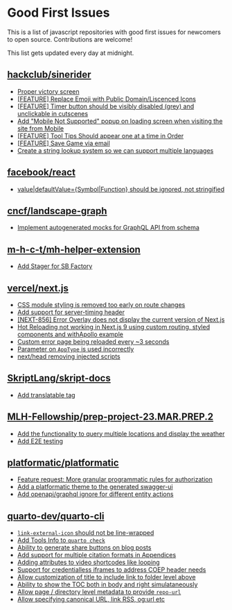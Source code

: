# Good First Issues

This is a list of javascript repositories with good first issues for newcomers to open source. Contributions are welcome!

This list gets updated every day at midnight.

## [hackclub/sinerider](https://github.com/hackclub/sinerider)

- [Proper victory screen](https://github.com/hackclub/sinerider/issues/64)
- [[FEATURE] Replace Emoji with Public Domain/Liscenced Icons](https://github.com/hackclub/sinerider/issues/201)
- [[FEATURE] Timer button should be visibly disabled (grey) and unclickable in cutscenes](https://github.com/hackclub/sinerider/issues/266)
- [Add "Mobile Not Supported" popup on loading screen when visiting the site from Mobile](https://github.com/hackclub/sinerider/issues/186)
- [[FEATURE] Tool Tips Should appear one at a time in Order](https://github.com/hackclub/sinerider/issues/206)
- [[FEATURE] Save Game via email](https://github.com/hackclub/sinerider/issues/242)
- [Create a string lookup system so we can support multiple languages](https://github.com/hackclub/sinerider/issues/128)

## [facebook/react](https://github.com/facebook/react)

- [value|defaultValue={Symbol|Function} should be ignored, not stringified](https://github.com/facebook/react/issues/11734)

## [cncf/landscape-graph](https://github.com/cncf/landscape-graph)

- [Implement autogenerated mocks for GraphQL API from schema](https://github.com/cncf/landscape-graph/issues/103)

## [m-h-c-t/mh-helper-extension](https://github.com/m-h-c-t/mh-helper-extension)

- [Add Stager for SB Factory](https://github.com/m-h-c-t/mh-helper-extension/issues/308)

## [vercel/next.js](https://github.com/vercel/next.js)

- [CSS module styling is removed too early on route changes](https://github.com/vercel/next.js/issues/17464)
- [Add support for server-timing header](https://github.com/vercel/next.js/issues/12382)
- [[NEXT-856] Error Overlay does not display the current version of Next.js](https://github.com/vercel/next.js/issues/47124)
- [Hot Reloading not working in Next.js 9 using custom routing, styled components and withApollo example](https://github.com/vercel/next.js/issues/16449)
- [Custom error page being reloaded every ~3 seconds](https://github.com/vercel/next.js/issues/10024)
- [Parameter on `AppType` is used incorrectly](https://github.com/vercel/next.js/issues/42846)
- [next/head removing injected scripts](https://github.com/vercel/next.js/issues/11012)

## [SkriptLang/skript-docs](https://github.com/SkriptLang/skript-docs)

- [Add translatable tag](https://github.com/SkriptLang/skript-docs/issues/22)

## [MLH-Fellowship/prep-project-23.MAR.PREP.2](https://github.com/MLH-Fellowship/prep-project-23.MAR.PREP.2)

- [Add the functionality to query multiple locations and display the weather](https://github.com/MLH-Fellowship/prep-project-23.MAR.PREP.2/issues/13)
- [Add E2E testing](https://github.com/MLH-Fellowship/prep-project-23.MAR.PREP.2/issues/12)

## [platformatic/platformatic](https://github.com/platformatic/platformatic)

- [Feature request: More granular programmatic rules for authorization](https://github.com/platformatic/platformatic/issues/746)
- [Add a platformatic theme to the generated swagger-ui](https://github.com/platformatic/platformatic/issues/741)
- [Add openapi/graphql ignore for different entity actions ](https://github.com/platformatic/platformatic/issues/673)

## [quarto-dev/quarto-cli](https://github.com/quarto-dev/quarto-cli)

- [`link-external-icon` should not be line-wrapped](https://github.com/quarto-dev/quarto-cli/issues/4619)
- [Add Tools Info to `quarto check`](https://github.com/quarto-dev/quarto-cli/issues/1392)
- [Ability to generate share buttons on blog posts](https://github.com/quarto-dev/quarto-cli/issues/1446)
- [Add support for multiple citation formats in Appendices](https://github.com/quarto-dev/quarto-cli/issues/2752)
- [Adding attributes to video shortcodes like looping](https://github.com/quarto-dev/quarto-cli/issues/3210)
- [Support for credentialless iframes to address COEP header needs](https://github.com/quarto-dev/quarto-cli/issues/4914)
- [Allow customization of title to include link to folder level above](https://github.com/quarto-dev/quarto-cli/issues/4901)
- [Ability to show the TOC both in body and right simulataneously](https://github.com/quarto-dev/quarto-cli/issues/3473)
- [Allow page / directory level metadata to provide `repo-url`](https://github.com/quarto-dev/quarto-cli/issues/4668)
- [Allow specifying canonical URL, link RSS, og:url etc](https://github.com/quarto-dev/quarto-cli/issues/4882)

